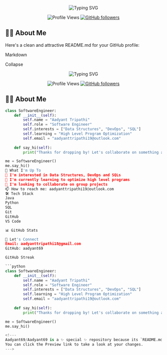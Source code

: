 <div align="center">
  <img src="https://readme-typing-svg.demolab.com?font=Fira+Code&size=30&duration=3000&pause=1000&color=F7F7F7&center=true&vCenter=true&width=435&lines=Hi+%F0%9F%91%8B+I'm+Aadyant;A+Software+Engineer;Always+Learning+New+Things" alt="Typing SVG" />
</div>

<div align="center">
  
  ![Profile Views](https://komarev.com/ghpvc/?username=Aadyant69&color=brightgreen)
  [![GitHub followers](https://img.shields.io/github/followers/Aadyant69?label=Follow&style=social)](https://github.com/Aadyant69)
  
</div>

## 👨‍💻 About Me

Here's a clean and attractive README.md for your GitHub profile:

Markdown

Collapse
<div align="center">
  <img src="https://readme-typing-svg.demolab.com?font=Fira+Code&size=30&duration=3000&pause=1000&color=F7F7F7&center=true&vCenter=true&width=435&lines=Hi+%F0%9F%91%8B+I'm+Aadyant;A+Software+Engineer;Always+Learning+New+Things" alt="Typing SVG" />
</div>

<div align="center">
  
  ![Profile Views](https://komarev.com/ghpvc/?username=Aadyant69&color=brightgreen)
  [![GitHub followers](https://img.shields.io/github/followers/Aadyant69?label=Follow&style=social)](https://github.com/Aadyant69)
  
</div>

## 👨‍💻 About Me

```python
class SoftwareEngineer:
    def __init__(self):
        self.name = "Aadyant Tripathi"
        self.role = "Software Engineer"
        self.interests = ["Data Structures", "DevOps", "SQL"]
        self.learning = "High Level Program Optimization"
        self.email = "aadyanttripathi19@outlook.com"
    
    def say_hi(self):
        print("Thanks for dropping by! Let's collaborate on something awesome!")

me = SoftwareEngineer()
me.say_hi()
🚀 What I'm Up To
👀 I'm interested in Data Structures, DevOps and SQLs
🌱 I'm currently learning to optimize high level programs
💞️ I'm looking to collaborate on group projects
📫 How to reach me: aadyanttripathi19@outlook.com
🛠️ Tech Stack
Java
Python
SQL
Git
GitHub
VS Code

📊 GitHub Stats

🤝 Let's Connect
Email: aadyanttripathi18@gmail.com
GitHub: aadyant69

GitHub Streak

```python
class SoftwareEngineer:
    def __init__(self):
        self.name = "Aadyant Tripathi"
        self.role = "Software Engineer"
        self.interests = ["Data Structures", "DevOps", "SQL"]
        self.learning = "High Level Program Optimization"
        self.email = "aadyanttripathi19@outlook.com"
    
    def say_hi(self):
        print("Thanks for dropping by! Let's collaborate on something awesome!")

me = SoftwareEngineer()
me.say_hi()

<!---
Aadyant69/Aadyant69 is a ✨ special ✨ repository because its `README.md` (this file) appears on your GitHub profile.
You can click the Preview link to take a look at your changes.
--->
